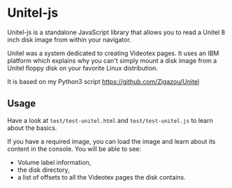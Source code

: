 Unitel-js
=========

Unitel-js is a standalone JavaScript library that allows you to read a Unitel
8 inch disk image from within your navigator.

Unitel was a system dedicated to creating Videotex pages. It uses an IBM
platform which explains why you can't simply mount a disk image from a Unitel
floppy disk on your favorite Linux distribution.

It is based on my Python3 script https://github.com/Zigazou/Unitel

Usage
-----

Have a look at `test/test-unitel.html` and `test/test-unitel.js` to learn about
the basics.

If you have a required image, you can load the image and learn about its content
in the console. You will be able to see:

- Volume label information,
- the disk directory,
- a list of offsets to all the Videotex pages the disk contains.
